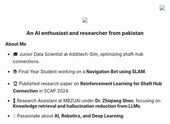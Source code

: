 

<img align="right" src="https://visitor-badge.laobi.icu/badge?page_id=salesp07.salesp07" />

<h1 align="center">
  <a href="https://git.io/typing-svg">
    <img src="https://readme-typing-svg.herokuapp.com/?font=Righteous&size=35&center=true&vCenter=true&width=500&height=70&duration=4000&lines=Hi+There!+👋;+I'm+Hassaan+Muhammad+Khan!;" />
  </a>
</h1>

<h3 align="center">An AI enthusiast and researcher from pakistan </h3>



<div allign="centre">

  **About Me**
  
- 🎓 Junior Data Scientist at Additech-Sim, optimizing shaft-hub connections.
  
- 📚 Final Year Student working on a **Navigation Bot using SLAM**.
  
- 🏆 Published research paper on **Reinforcement Learning for Shaft Hub Connection** in SCAP 2024.
  
- 🔬 Research Assistant at MBZUAI under **Dr. Zhiqiang Shen**, focusing on **Knowledge retrieval and hallucination reduction from LLMs**.
  
- 💡 Passionate about **AI, Robotics, and Deep Learning**

</div>

<br>

